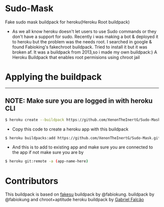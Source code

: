 # Sudo-Mask
Fake sudo mask buildpack for heroku(Heroku Root buildpack)
- As we all know heroku doesn't let users to use Sudo commands or they don't have a support for sudo. Recently i was making a bot & deployed it to heroku but the problem was the needs root. I searched in google & found Fabioking's fakechroot buildpack. Tried to install it but it was broken af. It was a buildpack from 2013,so i made my own buildpack:)
A Heroku Buildpack that enables root permisions using chroot jail

# Applying the buildpack

--------------------------------------------------
NOTE: Make sure you are logged in with heroku CLI
--------------------------------------------------
```bash
$ heroku create --buildpack https://github.com/XenonTheInertG/Sudo-Mask.git
```
- Copy this code to create a heroku app with this buildpack
```bash
$ heroku buildpacks:add https://github.com/XenonTheInertG/Sudo-Mask.git
```
- And this is to add to existing app and make sure you are connected to the app if not make sure you are by
```bash
$ heroku git:remote -a (app-name-here)
```
# Contributors

This buildpack is based on [fakesu](https://github.com/fabiokung/heroku-buildpack-fakesu)
buildpack by @fabiokung. buildpack by @fabiokung and chroot+aptitude heroku buildpack by [Gabriel Falcão](https://github.com/gabrielfalcao)
